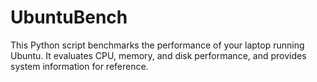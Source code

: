 # UbuntuBench
This Python script benchmarks the performance of your laptop running Ubuntu. It evaluates CPU, memory, and disk performance, and provides system information for reference.
